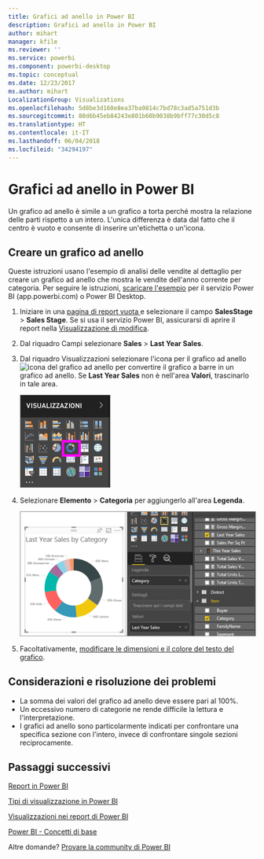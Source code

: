 ```yaml
---
title: Grafici ad anello in Power BI
description: Grafici ad anello in Power BI
author: mihart
manager: kfile
ms.reviewer: ''
ms.service: powerbi
ms.component: powerbi-desktop
ms.topic: conceptual
ms.date: 12/23/2017
ms.author: mihart
LocalizationGroup: Visualizations
ms.openlocfilehash: 5d8be3d160e8ea37ba9814c7bd78c3ad5a751d3b
ms.sourcegitcommit: 80d6b45eb84243e801b60b9038b9bff77c30d5c8
ms.translationtype: HT
ms.contentlocale: it-IT
ms.lasthandoff: 06/04/2018
ms.locfileid: "34294197"
---
```

# <a name="doughnut-charts-in-power-bi"></a>Grafici ad anello in Power BI
Un grafico ad anello è simile a un grafico a torta perché mostra la relazione delle parti rispetto a un intero. L'unica differenza è data dal fatto che il centro è vuoto e consente di inserire un'etichetta o un'icona.

## <a name="create-a-doughnut-chart"></a>Creare un grafico ad anello
Queste istruzioni usano l'esempio di analisi delle vendite al dettaglio per creare un grafico ad anello che mostra le vendite dell'anno corrente per categoria. Per seguire le istruzioni, [scaricare l'esempio](sample-datasets.md) per il servizio Power BI (app.powerbi.com) o Power BI Desktop.

1. Iniziare in una [pagina di report vuota ](power-bi-report-add-page.md) e selezionare il campo **SalesStage** \> **Sales Stage**. Se si usa il servizio Power BI, assicurarsi di aprire il report nella [Visualizzazione di modifica](service-interact-with-a-report-in-editing-view.md).

2. Dal riquadro Campi selezionare **Sales** \> **Last Year Sales**.  
   
3. Dal riquadro Visualizzazioni selezionare l'icona per il grafico ad anello ![icona del grafico ad anello]() per convertire il grafico a barre in un grafico ad anello. Se **Last Year Sales** non è nell'area **Valori**, trascinarlo in tale area.
     
   ![](media/power-bi-visualization-doughnut-charts/power-bi-doughnut-chart.png)

4. Selezionare **Elemento** \> **Categoria** per aggiungerlo all'area **Legenda**. 
     
    ![](media/power-bi-visualization-doughnut-charts/power-bi-doughnut-done.png)

5. Facoltativamente, [modificare le dimensioni e il colore del testo del grafico](power-bi-visualization-customize-title-background-and-legend.md). 

## <a name="considerations-and-troubleshooting"></a>Considerazioni e risoluzione dei problemi
* La somma dei valori del grafico ad anello deve essere pari al 100%.
* Un eccessivo numero di categorie ne rende difficile la lettura e l'interpretazione.
* I grafici ad anello sono particolarmente indicati per confrontare una specifica sezione con l'intero, invece di confrontare singole sezioni reciprocamente. 

## <a name="next-steps"></a>Passaggi successivi
[Report in Power BI](service-reports.md)

[Tipi di visualizzazione in Power BI](power-bi-visualization-types-for-reports-and-q-and-a.md)

[Visualizzazioni nei report di Power BI](power-bi-report-visualizations.md)

[Power BI - Concetti di base](service-basic-concepts.md)

Altre domande? [Provare la community di Power BI](http://community.powerbi.com/)

